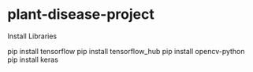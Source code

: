 # plant-disease-project

Install Libraries

pip install tensorflow
pip install tensorflow_hub
pip install opencv-python 
pip install keras
